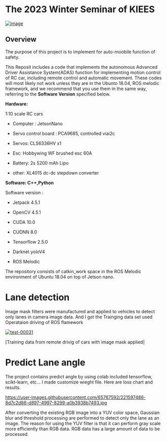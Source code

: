 # The 2023 Winter Seminar of KIEES

<a href="https://imgbb.com/"><img src="https://i.ibb.co/ZzGK08w/image.png" alt="image" border="0"></a>

## Overview


The purpose of this project is to implement for auto-moobile function of safety.

This Reposit includes a code that implements the autonomous Advanced Driver Assistance System(ADAS) function for implementing motion control of RC car, including remote control and automatic movement. These codes will most likely not work unless they are in the Ubunto 18.04, ROS melodic framework, and we recommend that you use them in the same way, referring to the **Software Version** specified below.

**Hardware:** 

1:10 scale RC cars

* Computer : JetsonNano

* Servo control board : PCA9685, controlled viai2c

* Servos: CLS6336HV x1

* Esc: Hobbywing WF brushed esc 60A

* Battery: 2s 5200 mAh Lipo

* other: XL4015 dc-dc stepdown converter


**Software: C++,Python**

Software version :

* Jetpack 4.5.1

* OpenCV 4.5.1

* CUDA 10.0

* CUDNN 8.0

* Tensorflow 2.5.0

* Darknet yoloV4

* ROS Melodic

The repository consists of catkin_work space in the ROS Melodic environment of Ubuntu 18.04 on top of Jetson nano.


# Lane detection
Image mask filters were manufactured and applied to vehicles to detect only lanes in camera image data. And I got the Trainging data set used Operataion driving of ROS flamework

<a href="https://imgbb.com/"><img src="https://i.ibb.co/8xpcBJZ/test-00031.png" alt="test-00031" border="0"></a>

[Training data from remote drivig of cars with image mask applied]

# Predict Lane angle

The project contains predict angle by using colab included tensorflow, scikt-learn, etc... I made customize wieght file. Here are loss chart and results.

https://user-images.githubusercontent.com/65767592/221597486-8d7c2d86-d897-4997-8299-a0b3938b7493.jpg

After converting the existing RGB image into a YUV color space, Gaussian blur and threshold processing are performed to detect only the lane as an image. The reason for using the YUV filter is that it can perform gray scale more efficiently than RGB data. RGB data has a large amount of data to be processed.





